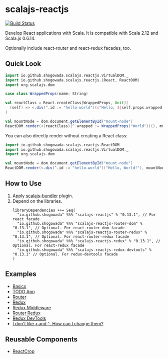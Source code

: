 # scalajs-reactjs

[![Build Status](https://travis-ci.org/shogowada/scalajs-reactjs.svg?branch=master)](https://travis-ci.org/shogowada/scalajs-reactjs)

Develop React applications with Scala. It is compatible with Scala 2.12 and Scala.js 0.6.14.

Optionally include react-router and react-redux facades, too.

## Quick Look

```scala
import io.github.shogowada.scalajs.reactjs.VirtualDOM._
import io.github.shogowada.scalajs.reactjs.{React, ReactDOM}
import org.scalajs.dom

case class WrappedProps(name: String)

val reactClass = React.createClass[WrappedProps, Unit](
  (self) => <.div(^.id := "hello-world")(s"Hello, ${self.props.wrapped.name}!")
)

val mountNode = dom.document.getElementById("mount-node")
ReactDOM.render(<(reactClass)(^.wrapped := WrappedProps("World"))(), mountNode)
```

You can also directly render without creating a React class:

```scala
import io.github.shogowada.scalajs.reactjs.ReactDOM
import io.github.shogowada.scalajs.reactjs.VirtualDOM._
import org.scalajs.dom

val mountNode = dom.document.getElementById("mount-node")
ReactDOM.render(<.div(^.id := "hello-world")("Hello, World!"), mountNode)
```

## How to Use

1. Apply [scalajs-bundler](https://scalacenter.github.io/scalajs-bundler/getting-started.html) plugin.
2. Depend on the libraries.
   ```
   libraryDependencies ++= Seq(
     "io.github.shogowada" %%% "scalajs-reactjs" % "0.13.1", // For react facade
     "io.github.shogowada" %%% "scalajs-reactjs-router-dom" % "0.13.1", // Optional. For react-router-dom facade
     "io.github.shogowada" %%% "scalajs-reactjs-router-redux" % "0.13.1", // Optional. For react-router-redux facade
     "io.github.shogowada" %%% "scalajs-reactjs-redux" % "0.13.1", // Optional. For react-redux facade
     "io.github.shogowada" %%% "scalajs-reactjs-redux-devtools" % "0.13.1" // Optional. For redux-devtools facade
   )
   ```

## Examples

- [Basics](/example)
- [TODO App](/example/todo-app/src/main/scala/io/github/shogowada/scalajs/reactjs/example/todoapp/Main.scala)
- [Router](/example/routing/src/main/scala/io/github/shogowada/scalajs/reactjs/example/router/Main.scala)
- [Redux](/example/todo-app-redux/src/main/scala/io/github/shogowada/scalajs/reactjs/example/todoappredux)
- [Redux Middleware](/example/redux-middleware/src/main/scala/io/github/shogowada/scalajs/reactjs/example/redux/middleware/Main.scala)
- [Router Redux](/example/router-redux/src/main/scala/io/github/shogowada/scalajs/reactjs/example/router/redux/Main.scala)
- [Redux DevTools](/example/redux-devtools/src/main/scala/io/github/shogowada/scalajs/reactjs/example/redux/devtools/Main.scala)
- [I don't like `<` and `^`. How can I change them?](/example/custom-virtual-dom)

## Reusable Components

- [ReactCrop](https://github.com/shogowada/scalajs-reactjs-image-crop)
